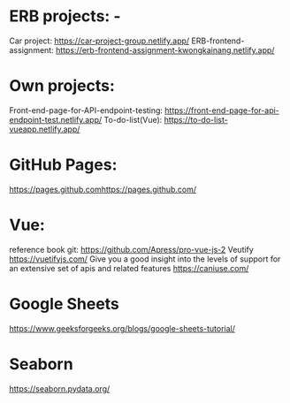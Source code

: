 # ERB projects: -
Car project:   https://car-project-group.netlify.app/
ERB-frontend-assignment:  https://erb-frontend-assignment-kwongkainang.netlify.app/

# Own projects:
Front-end-page-for-API-endpoint-testing:  https://front-end-page-for-api-endpoint-test.netlify.app/
To-do-list(Vue):  https://to-do-list-vueapp.netlify.app/

# GitHub Pages:
https://pages.github.comhttps://pages.github.com/

# Vue:
reference book git:  https://github.com/Apress/pro-vue-js-2
Veutify   https://vuetifyjs.com/
Give you a good insight into the levels of support for an extensive set of apis and related features  https://caniuse.com/   

# Google Sheets
https://www.geeksforgeeks.org/blogs/google-sheets-tutorial/

# Seaborn
https://seaborn.pydata.org/

